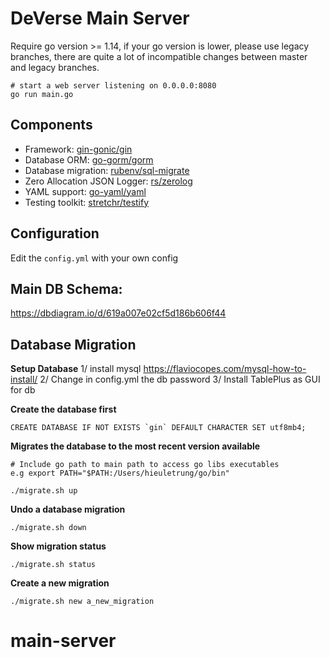 
# DeVerse Main Server



Require go version >= 1.14, if your go version is lower, please use legacy branches,
there are quite a lot of incompatible changes between master and legacy branches.

```
# start a web server listening on 0.0.0.0:8080
go run main.go
```

## Components

- Framework: [gin-gonic/gin](https://github.com/gin-gonic/gin)
- Database ORM: [go-gorm/gorm](https://github.com/go-gorm/gorm)
- Database migration: [rubenv/sql-migrate](https://github.com/rubenv/sql-migrate)
- Zero Allocation JSON Logger: [rs/zerolog](https://github.com/rs/zerolog)
- YAML support: [go-yaml/yaml](https://github.com/go-yaml/yaml)
- Testing toolkit: [stretchr/testify](https://github.com/stretchr/testify)

## Configuration

Edit the `config.yml` with your own config

## Main DB Schema:
https://dbdiagram.io/d/619a007e02cf5d186b606f44

## Database Migration

**Setup Database**
1/ install mysql https://flaviocopes.com/mysql-how-to-install/
2/ Change in config.yml the db password
3/ Install TablePlus as GUI for db

**Create the database first**

```
CREATE DATABASE IF NOT EXISTS `gin` DEFAULT CHARACTER SET utf8mb4;
```

**Migrates the database to the most recent version available**
```
# Include go path to main path to access go libs executables
e.g export PATH="$PATH:/Users/hieuletrung/go/bin"
```

```
./migrate.sh up
```

**Undo a database migration**

```
./migrate.sh down
```

**Show migration status**

```
./migrate.sh status
```

**Create a new migration**

```
./migrate.sh new a_new_migration
```
# main-server
